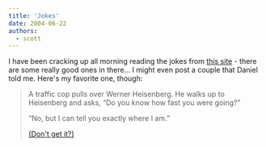 ```yaml
---
title: 'Jokes'
date: 2004-06-22
authors:
  - scott
---
```


I have been cracking up all morning reading the jokes from [this site](http://diveintomark.org/archives/2004/06/18/favorite-jokes) - there are some really good ones in there... I might even post a couple that Daniel told me. Here's my favorite one, though:

> A traffic cop pulls over Werner Heisenberg. He walks up to Heisenberg and asks, “Do you know how fast you were going?”
>
> “No, but I can tell you exactly where I am.”
>
> [(Don't get it?)](http://en.wikipedia.org/wiki/Uncertainty_principle)
